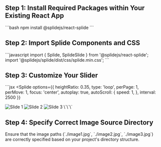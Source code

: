 ## Step 1: Install Required Packages within Your Existing React App

\`\`\`bash
npm install @splidejs/react-splide
\`\`\`

## Step 2: Import Splide Components and CSS

\`\`\`javascript
import { Splide, SplideSlide } from '@splidejs/react-splide';
import '@splidejs/splide/dist/css/splide.min.css';
\`\`\`

## Step 3: Customize Your Slider

\`\`\`jsx
<Splide
  options={{
    heightRatio: 0.35,
    type: 'loop',
    perPage: 1,
    perMove: 1,
    focus: 'center',
    autoplay: true,
    autoScroll: {
      speed: 1,
    },
    interval: 2500
  }}
>
  <SplideSlide>
    <img src="./image1.jpg" alt="Slide 1" />
  </SplideSlide>

  <SplideSlide>
    <img src="./image2.jpg" alt="Slide 2" />
  </SplideSlide>

  <SplideSlide>
    <img src="./image3.jpg" alt="Slide 3" />
  </SplideSlide>
</Splide>
\`\`\`

## Step 4: Specify Correct Image Source Directory

Ensure that the image paths (\`./image1.jpg\`, \`./image2.jpg\`, \`./image3.jpg\`) are correctly specified based on your project's directory structure.
